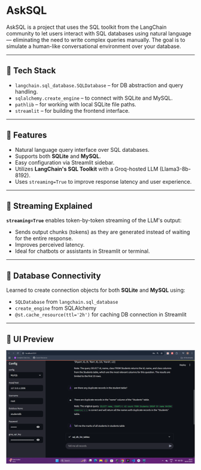 # AskSQL

AskSQL is a project that uses the SQL toolkit from the LangChain community to let users interact with SQL databases using natural language — eliminating the need to write complex queries manually. The goal is to simulate a human-like conversational environment over your database.

---

## 🧐 Tech Stack

* `langchain.sql_database.SQLDatabase` – for DB abstraction and query handling.
* `sqlalchemy.create_engine` – to connect with SQLite and MySQL.
* `pathlib` – for working with local SQLite file paths.
* `streamlit` – for building the frontend interface.

---

## 🚀 Features

* Natural language query interface over SQL databases.
* Supports both **SQLite** and **MySQL**.
* Easy configuration via Streamlit sidebar.
* Utilizes **LangChain's SQL Toolkit** with a Groq-hosted LLM (Llama3-8b-8192).
* Uses `streaming=True` to improve response latency and user experience.

---

## 🔄 Streaming Explained

**`streaming=True`** enables token-by-token streaming of the LLM's output:

* Sends output chunks (tokens) as they are generated instead of waiting for the entire response.
* Improves perceived latency.
* Ideal for chatbots or assistants in Streamlit or terminal.

---

## 📂 Database Connectivity

Learned to create connection objects for both **SQLite** and **MySQL** using:

* `SQLDatabase` from `langchain.sql_database`
* `create_engine` from SQLAlchemy
* `@st.cache_resource(ttl='2h')` for caching DB connection in Streamlit

---

## 📅 UI Preview

![alt text](image.png)
